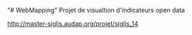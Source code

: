 "# WebMapping" 
Projet de visualtion d'indicateurs open data

http://master-siglis.audap.org/projet/siglis_14
